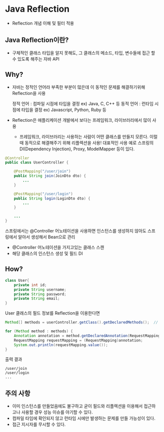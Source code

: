 # Java Reflection

 - Reflection 개념 이해 및 필터 적용

## Java Reflection이란?

 - 구체적인 클래스 타입을 알지 못해도, 그 클래스의 메소드, 타입, 변수들에 접근 할 수 있도록 해주는 자바 API

## Why?

 - 자바는 정적인 언어라 부족한 부분이 많은데 이 동적인 문제를 해결하기위해 Reflection을 사용

 	정적 언어 : 컴파일 시점에 타입을 결정
 		ex) Java, C, C++ 등
 	동적 언어 : 런타임 시점에 타입을 결정
 		ex) Javascript, Python, Ruby 등

 - Reflection은 애플리케이션 개발에서 보다는 프레임워크, 라이브러리에서 많이 사용
   * 프레임워크, 라이브러리는 사용하는 사람이 어떤 클래스를 만들지 모른다. 이럴 때 동적으로 해결해주기 위해 리플렉션을 사용!
   	대표적인 사용 예로 스프링의 DI(Dependency Injection), Proxy, ModelMapper 등이 있다.

```java
@Controller
public class UserController {    

	@PostMapping("/user/join")
	public String join(JoinDto dto) {
		...
	}

    @PostMapping("/user/login")
	public String login(LoginDto dto) {
		...
	}

	...
}
```

 스프링에서는 @Controller 어노테이션을 사용하면 인스턴스를 생성하지 않아도 스프링에서 알아서 생성해서 Bean으로 관리
  * @Controller 어노테이션을 가지고있는 클래스 스캔
  * 해당 클래스의 인스턴스 생성 및 필드 DI

## How?

```java
class User{
	private int id;
	private String username;
	private String password;
	private String email;
}
```

User 클래스의 필드 정보를 Reflection을 이용한다면

```java
Method[] methods = userController.getClass().getDeclaredMethods();  // userController 클래스의 매소드만 가져온다.

for (Method method : methods) {
	Annotation annotation = method.getDeclaredAnnotation(RequestMapping.class);
	RequestMapping requestMapping = (RequestMapping)annotation;
	System.out.println(requestMapping.value());
}
```

출력 결과

```
/user/join
/user/login
...
```

## 주의 사항

 - 이미 인스턴스를 만들었음에도 불구하고 굳이 필드와 리플렉션을 이용해서 접근하고나 사용할 경우 성능 이슈를 야기할 수 있다.
 - 컴파일 타임에 확인되지 않고 런타임 시에만 발생하는 문제를 만들 가능성이 있다.
 - 접근 지시자를 무시할 수 있다.
